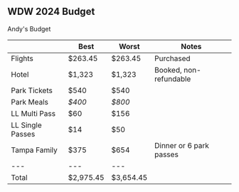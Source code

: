 ## WDW 2024 Budget

Andy's Budget

|                |Best|Worst|Notes|
|----------------|----|-----|-----|
|Flights         |$263.45|$263.45|Purchased|
|Hotel           |$1,323|$1,323|Booked, non-refundable|
|Park Tickets    |$540|$540|
|Park Meals      |*$400*|*$800*|
|LL Multi Pass   |$60|$156|
|LL Single Passes|$14|$50|
|Tampa Family    |$375|$654|Dinner or 6 park passes|
| ---            |---|---|
|Total           |$2,975.45|$3,654.45|


